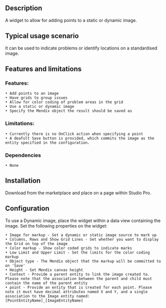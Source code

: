 ## Description
A widget to allow for adding points to a static or dynamic image.

## Typical usage scenario
It can be used to indicate problems or identify locations on a standardised image.

## Features and limitations
### Features:
	• Add points to an image
	• Have grids to group issues
	• Allow for color coding of problem areas in the grid
	• Use a static or dynamic image
	• Specify the Mendix object the result should be saved as
### Limitations:
	• Currently there is no OnClick action when specifying a point
	• A deafult Save button is provided, which commits the image as the entity specified in the configuration.
	
### Dependencies
	• None
	
## Installation
Download from the marketplace and place on a page within Studio Pro.

 ## Configuration
To use a Dynamic image, place the widget within a data view containing the image.
Set the following properties on the widget:

    • Image for markup - Set a dynamic or static image source to mark up
    • Columns, Rows and Show Grid Lines - Set whether you want to display the Grid on top of the image
    • Color markup - Show color coded grids to indicate marks
    • Low Limit and Upper Limit - Set the limits for the color coding markup
    • Object type - The Mendix object that the markup will be committed to on 'Save'
    • Height - Set Mendix canvas height
    • Context - Provide a parent entity to link the image created to. Please note that the association between the parent and child must contain the name of the parent entity
	• point - Provide an entity that is created for each point. Please note it must have decimal attributes named X and Y, and a single association to the Image entity named: [PointEntityName]_[ImageEntityName] 

